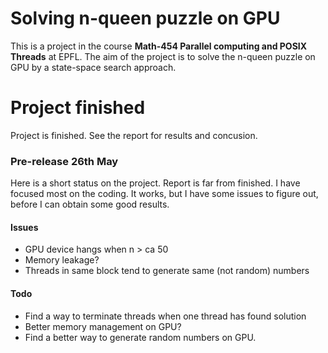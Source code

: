 Solving n-queen puzzle on GPU
=============================

This is a project in the course **Math-454 Parallel computing and POSIX Threads**
at EPFL. The aim of the project is to solve the n-queen puzzle on GPU by 
a state-space search approach. 

# Project finished
Project is finished. See the report for results and concusion.

### Pre-release 26th May
Here is a short status on the project. Report is far from finished. I have
focused most on the coding. It works, but I have some issues to figure out,
before I can obtain some good results. 

#### Issues
 - GPU device hangs when n > ca 50 
 - Memory leakage?
 - Threads in same block tend to generate same (not random) numbers

#### Todo
  - Find a way to terminate threads when one thread has found solution
  - Better memory management on GPU?
  - Find a better way to generate random numbers on GPU. 
